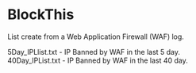 # BlockThis
  
  
List create from a Web Application Firewall (WAF) log.
  
  
5Day_IPLlist.txt - IP Banned by WAF in the last 5 day.  
40Day_IPList.txt - IP Banned by WAF in the last 40 day.  
